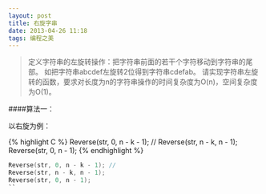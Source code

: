 ```yaml
---
layout: post
title: 右旋字串 
date: 2013-04-26 11:18 
tags: 编程之美 
---
```


> 定义字符串的左旋转操作：把字符串前面的若干个字符移动到字符串的尾部。
> 如把字符串abcdef左旋转2位得到字符串cdefab。
> 请实现字符串左旋转的函数，要求对长度为n的字符串操作的时间复杂度为O(n)，空间复杂度为O(1)。

####算法一：

以右旋为例：

{% highlight C %}
Reverse(str, 0, n - k - 1); // 
Reverse(str, n - k, n - 1);
Reverse(str, 0, n - 1);
{% endhighlight %}
```C
Reverse(str, 0, n - k - 1); // 
Reverse(str, n - k, n - 1);
Reverse(str, 0, n - 1);
``

